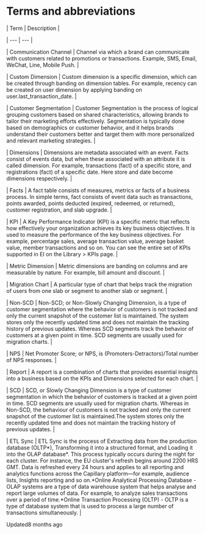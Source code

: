 # Terms and abbreviations

| Term | Description |

| --- | --- |

| Communication Channel | Channel via which a brand can communicate with customers related to promotions or transactions. Example, SMS, Email, WeChat, Line, Mobile Push. |

| Custom Dimension | Custom dimension is a specific dimension, which can be created through banding on dimension tables. For example, recency can be created on user dimension by applying banding on user.last_transaction_date. |

| Customer Segmentation | Customer Segmentation is the process of logical grouping customers based on shared characteristics, allowing brands to tailor their marketing efforts effectively. Segmentation is typically done based on demographics or customer behavior, and it helps brands understand their customers better and target them with more personalized and relevant marketing strategies. |

| Dimensions | Dimensions are metadata associated with an event. Facts consist of events data, but when these associated with an attribute it is called dimension. For example, transactions (fact) of a specific store, and registrations (fact) of a specific date. Here store and date become dimensions respectively. |

| Facts | A fact table consists of measures, metrics or facts of a business process. In simple terms, fact consists of event data such as transactions, points awarded, points deducted (expired, redeemed, or returned), customer registration, and slab upgrade. |

| KPI | A Key Performance Indicator (KPI) is a specific metric that reflects how effectively your organization achieves its key business objectives. It is used to measure the performance of the key business objectives. For example, percentage sales, average transaction value, average basket value, member transactions and so on. You can see the entire set of KPIs supported in EI on the Library > KPIs page. |

| Metric Dimension | Metric dimensions are banding on columns and are measurable by nature. For example, bill amount and discount. |

| Migration Chart | A particular type of chart that helps track the migration of users from one slab or segment to another slab or segment. |

| Non-SCD | Non-SCD; or Non-Slowly Changing Dimension, is a type of customer segmentation where the behavior of customers is not tracked and only the current snapshot of the customer list is maintained. The system stores only the recently updated time and does not maintain the tracking history of previous updates. Whereas SCD segments track the behavior of customers at a given point in time. SCD segments are usually used for migration charts. |

| NPS | Net Promoter Score; or NPS, is (Promoters-Detractors)/Total number of NPS responses. |

| Report | A report is a combination of charts that provides essential insights into a business based on the KPIs and Dimensions selected for each chart. |

| SCD | SCD, or Slowly Changing Dimension is a type of customer segmentation in which the behavior of customers is tracked at a given point in time. SCD segments are usually used for migration charts. Whereas in Non-SCD, the behaviour of customers is not tracked and only the current snapshot of the customer list is maintained.The system stores only the recently updated time and does not maintain the tracking history of previous updates. |

| ETL Sync | ETL Sync is the process of Extracting data from the production database (OLTP*), Transforming it into a structured format, and Loading it into the OLAP database*. This process typically occurs during the night for each cluster. For instance, the EU cluster's refresh begins around 2200 HRS GMT. Data is refreshed every 24 hours and applies to all reporting and analytics functions across the Capillary platform—for example, audience lists, Insights reporting and so on.*Online Analytical Processing Database - OLAP systems are a type of data warehouse system that helps analyse and report large volumes of data. For example, to analyze sales transactions over a period of time.*Online Transaction Processing (OLTP) - OLTP is a type of database system that is used to process a large number of transactions simultaneously. |



Updated8 months ago